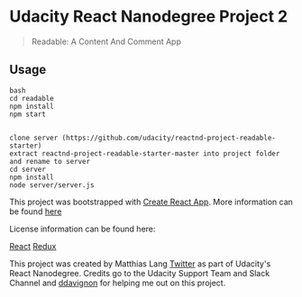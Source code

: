 # Udacity React Nanodegree Project 2
> Readable: A Content And Comment App

## Usage

```
bash
cd readable
npm install
npm start


clone server (https://github.com/udacity/reactnd-project-readable-starter)
extract reactnd-project-readable-starter-master into project folder and rename to server
cd server
npm install
node server/server.js
```


This project was bootstrapped with [Create React App](https://github.com/facebookincubator/create-react-app). More information can be found [here](https://github.com/facebookincubator/create-react-app/blob/master/packages/react-scripts/template/README.md)

License information can be found here:

[React](https://github.com/facebook/react/blob/master/LICENSE)
[Redux](https://github.com/reactjs/react-redux/blob/master/LICENSE.md)

This project was created by Matthias Lang [Twitter](www.twitter.com/ltcmatt) as part of Udacity's React Nanodegree. Credits go to the Udacity Support Team and Slack Channel and [ddavignon](https://github.com/ddavignon/Readable) for helping me out on this project.

